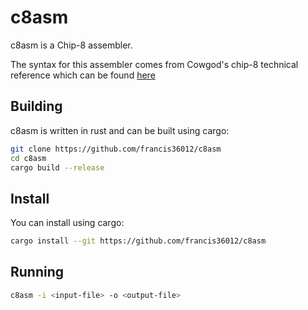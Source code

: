 # c8asm
c8asm is a Chip-8 assembler.

The syntax for this assembler comes  from Cowgod's chip-8 technical reference which
can be found [here](http://devernay.free.fr/hacks/chip8/C8TECH10.HTM)

## Building
c8asm is written in rust and can be built using cargo:

```sh
git clone https://github.com/francis36012/c8asm
cd c8asm
cargo build --release
```

## Install
You can install using cargo:

```sh
cargo install --git https://github.com/francis36012/c8asm
```

## Running
```sh
c8asm -i <input-file> -o <output-file>
```
